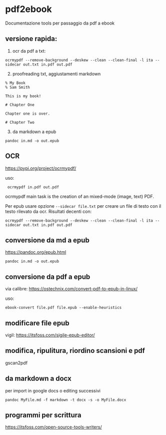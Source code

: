 # pdf2ebook

Documentazione tools per passaggio da pdf a ebook

## versione rapida:

1. ocr da pdf a txt:
```
ocrmypdf --remove-background --deskew --clean --clean-final -l ita --sidecar out.txt in.pdf out.pdf
```

2. proofreading txt, aggiustamenti markdown
```
% My Book
% Sam Smith

This is my book!

# Chapter One

Chapter one is over.

# Chapter Two
```

3. da markdown a epub

```
pandoc in.md -o out.epub
```

## OCR

https://pypi.org/project/ocrmypdf/

uso:
```
 ocrmypdf in.pdf out.pdf
```

ocrmypdf main task is the creation of an mixed-mode (image, text) PDF.

Per epub usare opzione `--sidecar file.txt` per creare un file di testo con il testo rilevato da ocr.
Risultati decenti con:

```
ocrmypdf --remove-background --deskew --clean --clean-final -l ita --sidecar out.txt in.pdf out.pdf
```

## conversione da md a epub

https://pandoc.org/epub.html

```
pandoc in.md -o out.epub
```


## conversione da pdf a epub

via calibre: https://ostechnix.com/convert-pdf-to-epub-in-linux/

uso:
```
ebook-convert file.pdf file.epub --enable-heuristics
```

## modificare file epub

vigil: https://itsfoss.com/sigile-epub-editor/

## modifica, ripulitura, riordino scansioni e pdf

gscan2pdf

## da markdown a docx

per import in google docs o editing successivi

```
pandoc MyFile.md -f markdown -t docx -s -o MyFile.docx
```

## programmi per scrittura 

https://itsfoss.com/open-source-tools-writers/
